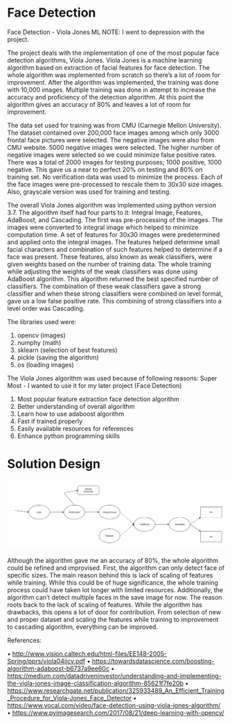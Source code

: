 # Face Detection
Face Detection - Viola Jones ML
NOTE: I went to depression with the project. 

The project deals with the implementation of one of the most popular face detection algorithms, Viola Jones. Viola Jones is a machine learning algorithm based on extraction of facial features for face detection. The whole algorithm was implemented from scratch so there’s a lot of room for improvement. After the algorithm was implemented, the training was done with 10,000 images. Multiple training was done in attempt to increase the accuracy and proficiency of the detection algorithm. At this point the algorithm gives an accuracy of 80% and leaves a lot of room for improvement.

The data set used for training was from CMU (Carnegie Mellon University). The dataset contained over 200,000 face images among which only 3000 frontal face pictures were selected. The negative images were also from CMU website. 5000 negative images were selected. The higher number of negative images were selected so we could minimize false positive rates. There was a total of 2000 images for testing purposes; 1000 positive, 1000 negative. This gave us a near to perfect 20% on testing and 80% on training set. No verification data was used to minimize the process. Each of the face images were pre-processed to rescale them to 30x30 size images. Also, grayscale version was used for training and testing. 

The overall Viola Jones algorithm was implemented using python version 3.7. The algorithm itself had four parts to it: Integral Image, Features, AdaBoost, and Cascading. The first was pre-processing of the images. The images were converted to integral image which helped to minimize computation time. A set of features for 30x30 images were predetermined and applied onto the integral images. The features helped determine small facial characters and combination of such features helped to determine if a face was present. These features, also known as weak classifiers, were given weights based on the number of training data. The whole training while adjusting the weights of the weak classifiers was done using AdaBoost algorithm. This algorithm returned the best specified number of classifiers. The combination of these weak classifiers gave a strong classifier and when these strong classifiers were combined on level format, gave us a low false positive rate. This combining of strong classifiers into a level order was Cascading.

The libraries used were:
1.	opencv (images)
2.	numphy (math)
3.	sklearn (selection of best features)
4.	pickle (saving the algorithm)
5.	os (loading images)

The Viola Jones algorithm was used because of following reasons:
Super Most - I wanted to use it for my later project (Face Detection)
1.	Most popular feature extraction face detection algorithm
2.	Better understanding of overall algorithm
3.	Learn how to use adaboost algorithm
4.	Fast if trained properly
5.	Easily available resources for references
6.	Enhance python programming skills

# Solution Design
![](vj.png)

Although the algorithm gave me an accuracy of 80%, the whole algorithm could be refined and improvised. First, the algorithm can only detect face of specific sizes. The main reason behind this is lack of scaling of features while training. While this could be of huge significance, the whole training process could have taken lot longer with limited resources. Additionally, the algorithm can’t detect multiple faces in the save image for now. The reason roots back to the lack of scaling of features.
While the algorithm has drawbacks, this opens a lot of door for contribution. From selection of new and proper dataset and scaling the features while training to improvement to cascading algorithm, everything can be improved. 

References:

•	http://www.vision.caltech.edu/html-files/EE148-2005-Spring/pprs/viola04ijcv.pdf 
•	https://towardsdatascience.com/boosting-algorithm-adaboost-b6737a9ee60c 
•	https://medium.com/datadriveninvestor/understanding-and-implementing-the-viola-jones-image-classification-algorithm-85621f7fe20b 
•	https://www.researchgate.net/publication/325933489_An_Efficient_Training_Procedure_for_Viola-Jones_Face_Detector 
•	https://www.vocal.com/video/face-detection-using-viola-jones-algorithm/ 
•	https://www.pyimagesearch.com/2017/08/21/deep-learning-with-opencv/ 

